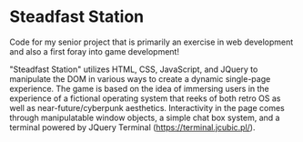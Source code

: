 # Steadfast Station

Code for my senior project that is primarily an exercise in web development and also a first foray into game development!

"Steadfast Station" utilizes HTML, CSS, JavaScript, and JQuery to manipulate the DOM in various ways to create a dynamic single-page experience.  The game is based on the idea of immersing users in the experience of a fictional operating system that reeks of both retro OS as well as near-future/cyberpunk aesthetics.  Interactivity in the page comes through manipulatable window objects, a simple chat box system, and a terminal powered by JQuery Terminal (https://terminal.jcubic.pl/).
